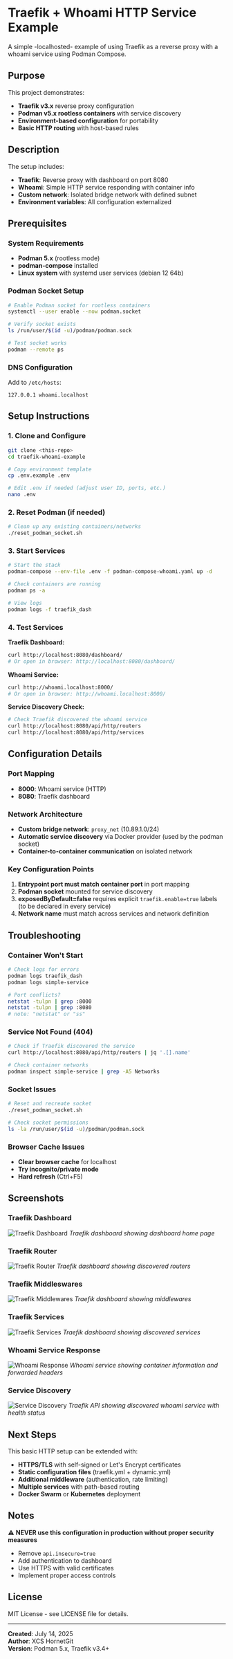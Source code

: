 # Traefik + Whoami HTTP Service Example

A simple -localhosted- example of using Traefik as a reverse proxy with a whoami service using Podman Compose.

## Purpose

This project demonstrates:
- **Traefik v3.x** reverse proxy configuration
- **Podman v5.x rootless containers** with service discovery
- **Environment-based configuration** for portability
- **Basic HTTP routing** with host-based rules

## Description

The setup includes:
- **Traefik**: Reverse proxy with dashboard on port 8080
- **Whoami**: Simple HTTP service responding with container info
- **Custom network**: Isolated bridge network with defined subnet
- **Environment variables**: All configuration externalized

## Prerequisites

### System Requirements
- **Podman 5.x** (rootless mode)
- **podman-compose** installed
- **Linux system** with systemd user services (debian 12 64b)

### Podman Socket Setup
```bash
# Enable Podman socket for rootless containers
systemctl --user enable --now podman.socket

# Verify socket exists
ls /run/user/$(id -u)/podman/podman.sock

# Test socket works
podman --remote ps
```

### DNS Configuration
Add to `/etc/hosts`:
```
127.0.0.1 whoami.localhost
```

## Setup Instructions

### 1. Clone and Configure
```bash
git clone <this-repo>
cd traefik-whoami-example

# Copy environment template
cp .env.example .env

# Edit .env if needed (adjust user ID, ports, etc.)
nano .env
```

### 2. Reset Podman (if needed)
```bash
# Clean up any existing containers/networks
./reset_podman_socket.sh
```

### 3. Start Services
```bash
# Start the stack
podman-compose --env-file .env -f podman-compose-whoami.yaml up -d

# Check containers are running
podman ps -a

# View logs
podman logs -f traefik_dash
```

### 4. Test Services

**Traefik Dashboard:**
```bash
curl http://localhost:8080/dashboard/
# Or open in browser: http://localhost:8080/dashboard/
```

**Whoami Service:**
```bash
curl http://whoami.localhost:8000/
# Or open in browser: http://whoami.localhost:8000/
```

**Service Discovery Check:**
```bash
# Check Traefik discovered the whoami service
curl http://localhost:8080/api/http/routers
curl http://localhost:8080/api/http/services
```

## Configuration Details

### Port Mapping
- **8000**: Whoami service (HTTP)
- **8080**: Traefik dashboard

### Network Architecture
- **Custom bridge network**: `proxy_net` (10.89.1.0/24)
- **Automatic service discovery** via Docker provider (used by the podman socket)
- **Container-to-container communication** on isolated network

### Key Configuration Points
1. **Entrypoint port must match container port** in port mapping
2. **Podman socket** mounted for service discovery
3. **exposedByDefault=false** requires explicit `traefik.enable=true` labels (to be declared in every service)
4. **Network name** must match across services and network definition

## Troubleshooting

### Container Won't Start
```bash
# Check logs for errors
podman logs traefik_dash
podman logs simple-service

# Port conflicts?
netstat -tulpn | grep :8000
netstat -tulpn | grep :8080
# note: "netstat" or "ss"
```

### Service Not Found (404)
```bash
# Check if Traefik discovered the service
curl http://localhost:8080/api/http/routers | jq '.[].name'

# Check container networks
podman inspect simple-service | grep -A5 Networks
```

### Socket Issues
```bash
# Reset and recreate socket
./reset_podman_socket.sh

# Check socket permissions
ls -la /run/user/$(id -u)/podman/podman.sock
```

### Browser Cache Issues
- **Clear browser cache** for localhost
- **Try incognito/private mode**
- **Hard refresh** (Ctrl+F5)

## Screenshots

### Traefik Dashboard
![Traefik Dashboard](screenshots/traefik_dashboard.png)
*Traefik dashboard showing dashboard home page*

### Traefik Router
![Traefik Router](screenshots/traefik_routers.png)
*Traefik dashboard showing discovered routers*

### Traefik Middleswares
![Traefik Middlewares](screenshots/traefik_middlewares.png)
*Traefik dashboard showing middlewares*

### Traefik Services
![Traefik Services](screenshots/traefik_services.png)
*Traefik dashboard showing discovered services*

### Whoami Service Response
![Whoami Response](screenshots/api.png)
*Whoami service showing container information and forwarded headers*

### Service Discovery
![Service Discovery](screenshots/whoami.png)
*Traefik API showing discovered whoami service with health status*

## Next Steps

This basic HTTP setup can be extended with:
- **HTTPS/TLS** with self-signed or Let's Encrypt certificates
- **Static configuration files** (traefik.yml + dynamic.yml)
- **Additional middleware** (authentication, rate limiting)
- **Multiple services** with path-based routing
- **Docker Swarm** or **Kubernetes** deployment

## Notes

⚠️ **NEVER use this configuration in production without proper security measures**
- Remove `api.insecure=true`
- Add authentication to dashboard
- Use HTTPS with valid certificates
- Implement proper access controls

## License

MIT License - see LICENSE file for details.

---

**Created**: July 14, 2025  
**Author**: XCS HornetGit  
**Version**: Podman 5.x, Traefik v3.4+